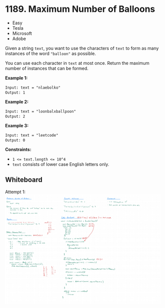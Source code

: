 # 1189. Maximum Number of Balloons
- Easy
- Tesla
- Microsoft
- Adobe

Given a string `text`, you want to use the characters of `text` to form as many
instances of the word `"balloon"` as possible.

You can use each character in `text` at most once. Return the maximum number of
instances that can be formed.

**Example 1:**
```
Input: text = "nlaebolko"
Output: 1
```

**Example 2:**
```
Input: text = "loonbalxballpoon"
Output: 2
```

**Example 3:**
```
Input: text = "leetcode"
Output: 0
```

**Constraints:**
- `1 <= text.length <= 10^4`
- `text` consists of lower case English letters only.

## Whiteboard
Attempt 1:
![Whiteboard Image 01][whiteboard-image-01]

<!-- Refs -->
[whiteboard-image-01]: whiteboard-01.jpg
